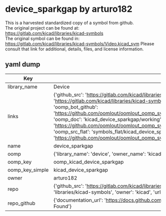 # device_sparkgap by arturo182  
This is a harvested standardized copy of a symbol from github.  
The original project can be found at:  
https://gitlab.com/kicad/libraries/kicad-symbols  
The original symbol can be found in:
https://gitlab.com/kicad/libraries/kicad-symbols/Video.kicad_sym
Please consult that link for additional, details, files, and license information.  
## yaml dump  
| Key | Value |  
| --- | --- |  
| library_name | Device |  
| links | {'github_src': 'https://gitlab.com/kicad/libraries/kicad-symbols/Video.kicad_sym', 'github_src_repo': 'https://gitlab.com/kicad/libraries/kicad-symbols', 'oomp_bot': 'kicad_device_sparkgap/working', 'oomp_bot_github': 'https://github.com/oomlout/oomlout_oomp_symbol_bot/tree/main/kicad_device_sparkgap/working', 'oomp_doc': 'kicad_device_sparkgap/working', 'oomp_doc_github': 'https://github.com/oomlout/oomlout_oomp_symbol_doc/tree/main/kicad_device_sparkgap/working', 'oomp_src_flat': 'symbols_flat/kicad_device_sparkgap/working', 'oomp_src_flat_github': 'https://github.com/oomlout/oomlout_oomp_symbol_src/tree/main/kicad_device_sparkgap/working'} |  
| name | device_sparkgap |  
| oomp | {'library_name': 'device', 'owner_name': 'kicad', 'symbol_name': 'device_sparkgap'} |  
| oomp_key | oomp_kicad_device_sparkgap |  
| oomp_key_simple | kicad_device_sparkgap |  
| owner | arturo182 |  
| repo | {'github_src': 'https://gitlab.com/kicad/libraries/kicad-symbols/Video.kicad_sym', 'name': 'libraries/kicad-symbols', 'owner': 'kicad', 'url': 'https://gitlab.com/kicad/libraries/kicad-symbols'} |  
| repo_github | {'documentation_url': 'https://docs.github.com/rest/repos/repos#get-a-repository', 'message': 'Not Found'} |  

